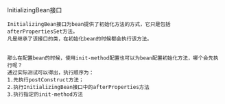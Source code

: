 InitializingBean接口

    InitializingBean接口为bean提供了初始化方法的方式，它只是包括afterPropertiesSet方法。
    凡是继承了该接口的类，在初始化bean的时候都会执行该方法。
    
    
    那么在配置bean的时候，使用init-method配置也可以为bean配置初始化方法，哪个会先执行呢？
    通过实际测试可以得出，执行顺序为：
    1.先执行postConstruct方法；
    2.执行InitializingBean接口中的afterProperties方法
    3.执行指定的init-method方法